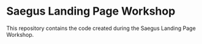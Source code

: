 # Saegus Landing Page Workshop

This repository contains the code created during the Saegus Landing Page Workshop.
